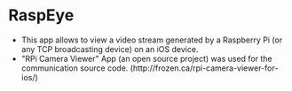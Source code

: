 <h1> RaspEye </h1>

<ul>
<li>This app allows to view a video stream generated by a Raspberry Pi (or any TCP broadcasting device) on an iOS device. </li>
<li>"RPi Camera Viewer" App (an open source project) was used for the communication source code. (http://frozen.ca/rpi-camera-viewer-for-ios/)</li>
</ul>

